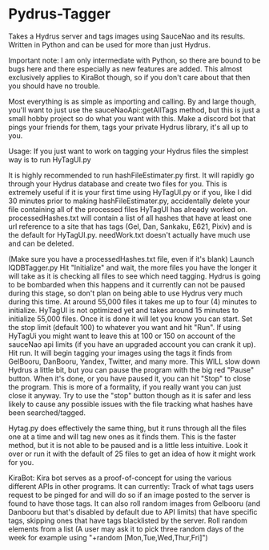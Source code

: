 # Pydrus-Tagger
Takes a Hydrus server and tags images using SauceNao and its results. Written in Python and can be used for more than just Hydrus.

Important note: I am only intermediate with Python, so there are bound to be bugs here and there especially as new features are added.
This almost exclusively applies to KiraBot though, so if you don't care about that then you should have no trouble.

Most everything is as simple as importing and calling. By and large though, you'll want to just use the sauceNaoApi::getAllTags method,
but this is just a small hobby project so do what you want with this. Make a discord bot that pings your friends for them, tags your
private Hydrus library, it's all up to you.

Usage:
If you just want to work on tagging your Hydrus files the simplest way is to run HyTagUI.py

  It is highly recommended to run hashFileEstimater.py first. It will rapidly go through your Hydrus database and create two files for you. This is extremely useful if it is your first time using
  HyTagUI.py or if you, like I did 30 minutes prior to making hashFileEstimater.py, accidentally delete your file containing all of the processed files HyTagUI has already worked on.
  processedHashes.txt will contain a list of all hashes that have at least one url reference to a site that has tags (Gel, Dan, Sankaku, E621, Pixiv) and is the default for HyTagUI.py. 
  needWork.txt doesn't actually have much use and can be deleted.

  (Make sure you have a processedHashes.txt file, even if it's blank)
  Launch IQDBTagger.py
  Hit "Initialize" and wait, the more files you have the longer it will take as it is checking all files to see which need tagging. Hydrus is going to be bombarded when this happens and it currently can not be paused during this stage, so don't plan on being able to use Hydrus very much during this time. At around 55,000 files it takes me up to four (4) minutes to initialize. HyTagUI is not optimized yet and takes around 15 minutes to initialize 55,000 files.
  Once it is done it will let you know you can start. Set the stop limit (default 100) to whatever you want and hit "Run". If using HyTagUi you might want to leave this at 100 or 150 on account of the sauceNao api limits (if you have an upgraded account you can crank it up).
  Hit run. It will begin tagging your images using the tags it finds from GelBooru, DanBooru, Yandex, Twitter, and many more. This WILL slow down Hydrus a little bit, but you can pause the program with the big red "Pause" button.
  When it's done, or you have paused it, you can hit "Stop" to close the program. This is more of a formality, if you really want you can just close it anyway. Try to use the "stop" button though as it is safer and less likely to cause any possible issues with the file tracking what hashes have been searched/tagged.
  
  Hytag.py does effectively the same thing, but it runs through all the files one at a time and will tag new ones as it finds them. This is the faster method, but it is not able to be paused and is a little less intuitive. Look it over or run it with the default of 25 files to get an idea of how it might work for you.
  
KiraBot:
  Kira bot serves as a proof-of-concept for using the various different APIs in other programs. 
  It can currently:
  Track of what tags users request to be pinged for and will do so if an image posted to the server is found to have those tags.
  It can also roll random images from Gelbooru (and Danbooru but that's disabled by default due to API limits) that have specific tags, skipping ones that have tags blacklisted by the server.
  Roll random elements from a list (A user may ask it to pick three random days of the week for example using "+random [Mon,Tue,Wed,Thur,Fri]")
  
